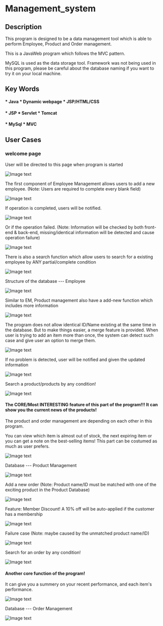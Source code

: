 # Management_system

## Description 

This program is designed to be a data management tool which is able to perform Employee, Product and Order management.

This is a JavaWeb program which follows the MVC pattern. 

MySQL is used as the data storage tool. Framework was not being used in this program, please be careful about the database naming if you want to try it on your local machine.

## Key Words
#### * Java   * Dynamic webpage   * JSP/HTML/CSS
#### * JSP   * Servlet    * Tomcat  
#### * MySql  * MVC  

## User Cases

### welcome page

User will be directed to this page when program is started

![Image text](https://github.com/JamesW121/Management_system/blob/master/image/1.PNG)


The first component of Employee Management allows users to add a new employee.
(Note: Users are required to complete every blank field)

![Image text](https://github.com/JamesW121/Management_system/blob/master/image/2.PNG)


If operation  is completed, users will be notified.

![Image text](https://github.com/JamesW121/Management_system/blob/master/image/3.PNG)


Or if the operation failed.
(Note: Information will be checked by both front-end & back-end, missing/identical information will be detected and cause operation failure)

![Image text](https://github.com/JamesW121/Management_system/blob/master/image/5.PNG)


There is also a search function which allow users to search for a existing employee by ANY partial/complete condition 

![Image text](https://github.com/JamesW121/Management_system/blob/master/image/4.PNG)


Structure of the database --- Employee

![Image text](https://github.com/JamesW121/Management_system/blob/master/image/6.PNG)


Similar to EM, Product management also have a add-new function which includes more information

![Image text](https://github.com/JamesW121/Management_system/blob/master/image/11.PNG)


The program does not allow identical ID/Name existing at the same time in the database. But to make things easier, a merge feature is provided. When user is trying to add an item more than once, the system can detect such case and give user an option to merge them.

![Image text](https://github.com/JamesW121/Management_system/blob/master/image/12.PNG)


If no problem is detected, user will be notified and given the updated information

![Image text](https://github.com/JamesW121/Management_system/blob/master/image/13.PNG)


Search a product/products by any condition!

![Image text](https://github.com/JamesW121/Management_system/blob/master/image/14.PNG)


#### The CORE/Most INTERESTING feature of this part of the program!!! It can show you the current news of the products!

The product and order management are depending on each other in this program. 

You can view which item is almost out of stock, the next expiring item or you can get a note on the best-selling items! This part can be  costumed as much as user prefers.

![Image text](https://github.com/JamesW121/Management_system/blob/master/image/15.PNG)


Database --- Product Management

![Image text](https://github.com/JamesW121/Management_system/blob/master/image/16.PNG)


Add a new order
(Note: Product name/ID must be matched with one of the exciting product in the Product Database)

![Image text](https://github.com/JamesW121/Management_system/blob/master/image/21.PNG)


Feature: Member Discount! A 10% off will be auto-applied if the customer has a membership 

![Image text](https://github.com/JamesW121/Management_system/blob/master/image/22.PNG)


Failure case
(Note: maybe caused by the unmatched product name/ID)

![Image text](https://github.com/JamesW121/Management_system/blob/master/image/23.PNG)


Search for an order by any condition!

![Image text](https://github.com/JamesW121/Management_system/blob/master/image/24.PNG)


#### Another core function of the program! 

It can give you a summery on your recent performance, and each item's performance.

![Image text](https://github.com/JamesW121/Management_system/blob/master/image/25.PNG)


Database --- Order Management

![Image text](https://github.com/JamesW121/Management_system/blob/master/image/26.PNG)

